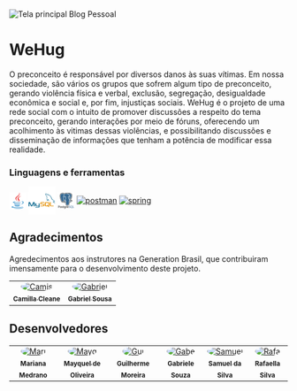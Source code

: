 <div>
 <img align=center src="https://i.imgur.com/2sIUQOL.png" alt="Tela principal Blog Pessoal" width="800">
</div>

<h1>WeHug</h1>
O preconceito é responsável por diversos danos às suas vítimas. Em nossa sociedade, são vários os grupos que sofrem algum tipo de preconceito, gerando violência física e verbal, exclusão, segregação, desigualdade econômica e social e, por fim, injustiças sociais.
WeHug é o projeto de uma rede social com o intuito de promover discussões a respeito do tema preconceito, gerando interações por meio de fóruns, oferecendo um acolhimento às vitimas dessas violências, e possibilitando discussões e disseminação de informações que tenham a potência de modificar essa realidade.


<h3 align="left">Linguagens e ferramentas</h3>
<div style="display: inline_block; padding-right:100">
<a href="https://www.java.com" target="_blank" title="Java"><img align="center" src="https://raw.githubusercontent.com/devicons/devicon/master/icons/java/java-original.svg" alt="java" width="30" height="30"/></a> 
<a href="https://www.mysql.com/" target="_blank" title="MySQL"><img align="center" src="https://raw.githubusercontent.com/devicons/devicon/master/icons/mysql/mysql-original-wordmark.svg" alt="mysql" width="50" height="50"/></a> 
<a href="https://www.postgresql.org" target="_blank" title="PostgreSQL"><img align="center" src="https://raw.githubusercontent.com/devicons/devicon/master/icons/postgresql/postgresql-original-wordmark.svg" alt="postgresql" width="30" height="30"/></a>
<a href="https://postman.com" target="_blank" title="PostMan"><img align="center" src="https://www.vectorlogo.zone/logos/getpostman/getpostman-icon.svg" alt="postman" width=width="30" height="30"/></a> 
<a href="https://spring.io/" target="_blank" title="SpringBoot"><img align="center" src="https://www.vectorlogo.zone/logos/springio/springio-icon.svg" alt="spring" width="30" height="30"/></a>
</div>

## Agradecimentos
<p>Agredecimentos aos instrutores na Generation Brasil, que contribuiram imensamente para o desenvolvimento deste projeto.</p>


<table>
  <tr>
	<td align="center"><a href="https://www.linkedin.com/in/camillacleane/"><img style="border-radius: 60%;" src="https://imgur.com/iRWc2Af.jpg" width="150px;" alt="Camis"/><br /><sub><b>Camilla Cleane</b></sub></a><br /><a href="https://github.com/camillacleanne" title="Instrutora de Backend Generation Brasil"></a></td> 
	   <td align="center"><a href="https://www.linkedin.com/in/gabriel-sousa-m-grande/"><img style="border-radius: 60%;" src="https://imgur.com/wvkGvjk.jpg" width="150px;" alt="Gabriel"/><br /><sub><b>Gabriel Sousa</b></sub></a><br /><a href="https://github.com/sousagabriell" title="Instrutor Generation Brasil"></a></td> 
	  
</tr>
</table>

## Desenvolvedores
<table>
  <tr>
	<td align="center"><a href="https://www.linkedin.com/in/marianamedrano/"><img style="border-radius: 60%;" src="https://i.imgur.com/TdDBzhf.png" width="150px;" alt="Mari"/><br /><sub><b>Mariana Medrano</b></sub></a><br /><a href="https://github.com/maremedrano" title="Desenvolvedora web full stask Java jr."></a></td> 
    <td align="center"><a href="https://www.linkedin.com/in/mayqop/"><img style="border-radius: 60%;" src="https://i.imgur.com/oczraDK.png" width="150px;" alt="Mayq"/><br /><sub><b>Mayquel de Oliveira</b></sub></a><br /><a href="https://github.com/MayqOlipe" title="Desenvolvedor web full stask Java jr."></a></td> 
    <td align="center"><a href="https://www.linkedin.com/in/guilherme-moreira-souza/"><img style="border-radius: 60%;" src="https://i.imgur.com/5U8gzZN.png" width="150px;" alt="Gui"/><br /><sub><b>Guilherme Moreira</b></sub></a><br /><a href="https://github.com/moreiraguui" title="Desenvolvedor web full stask Java jr."></a></td> 
    <td align="center"><a href="https://www.linkedin.com/in/souzagabriele/"><img style="border-radius: 60%;" src="https://i.imgur.com/N9euQe4.png" width="150px;" alt="Gabe"/><br /><sub><b>Gabriele Souza</b></sub></a><br /><a href="https://github.com/souzagabriele" title="Desenvolvedora web full stask Java jr."></a></td> 
    <td align="center"><a href="https://www.linkedin.com/in/samuel-da-silva-12322b225/"><img style="border-radius: 60%;" src="https://i.imgur.com/9A2eAqM.png" width="150px;" alt="Samuel"/><br /><sub><b>Samuel da Silva</b></sub></a><br /><a href="https://github.com/samuels-code" title="Desenvolvedor web full stask Java jr."></a></td> 
    <td align="center"><a href="https://www.linkedin.com/in/rafaellasisantos/"><img style="border-radius: 60%;" src="https://i.imgur.com/dm3eFkO.png" width="150px;" alt="Rafa"/><br /><sub><b>Rafaella Silva</b></sub></a><br /><a href="https://github.com/santosrafaella" title="Desenvolvedora web full stask Java jr."></a></td> 
	  
</tr>
</table>
